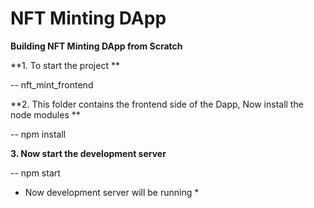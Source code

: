  # NFT Minting DApp


**Building NFT Minting DApp from Scratch**



**1. To start the project ** 

  --  nft_mint_frontend
 
 
 **2. This folder contains the frontend side of the Dapp, Now install the node modules ** 
 
 --  npm install
 
 
 **3. Now start the development server** 
 
 -- npm start
 
 * Now development server will be running *


